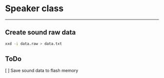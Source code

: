 # Speaker class

---

## Create sound raw data

```bash
xxd -i data.raw > data.txt
```

## ToDo

[ ] Save sound data to flash memory